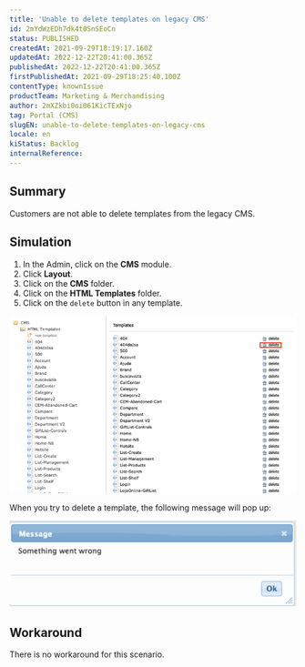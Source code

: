 ```yaml
---
title: 'Unable to delete templates on legacy CMS'
id: 2mYdWzEDh7dk4t0SnSEoCn
status: PUBLISHED
createdAt: 2021-09-29T18:19:17.160Z
updatedAt: 2022-12-22T20:41:00.365Z
publishedAt: 2022-12-22T20:41:00.365Z
firstPublishedAt: 2021-09-29T18:25:40.100Z
contentType: knownIssue
productTeam: Marketing & Merchandising
author: 2mXZkbi0oi061KicTExNjo
tag: Portal (CMS)
slugEN: unable-to-delete-templates-on-legacy-cms
locale: en
kiStatus: Backlog
internalReference: 
---
```


## Summary

Customers are not able to delete templates from the legacy CMS.

## Simulation

1. In the Admin, click on the **CMS** module.
2. Click **Layout**.
3. Click on the **CMS** folder.
4. Click on the **HTML Templates** folder.
5. Click on the `delete` button in any template.

![HTML templates](https://raw.githubusercontent.com/vtexdocs/help-center-content/refs/heads/main/docs/en/known-issues/Marketing%20&%20Merchandising/unable-to-delete-templates-on-legacy-cms_1.png)

When you try to delete a template, the following message will pop up:

![Messagem CMS](https://raw.githubusercontent.com/vtexdocs/help-center-content/refs/heads/main/docs/en/known-issues/Marketing%20&%20Merchandising/unable-to-delete-templates-on-legacy-cms_2.png)

## Workaround

There is no workaround for this scenario.

